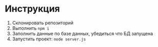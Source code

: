 # Инструкция

1. Склонировать репозиторий
2. Выполнить `npm i`
3. Заполнить данные по базе данных, убедиться что БД запущена
4. Запустить проект: `node server.js`